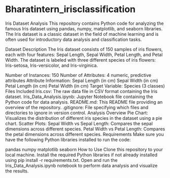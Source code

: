 # Bharatintern_irisclassification
Iris Dataset Analysis
This repository contains Python code for analyzing the famous Iris dataset using pandas, numpy, matplotlib, and seaborn libraries. The Iris dataset is a classic dataset in the field of machine learning and is often used for introductory data analysis and classification tasks.

Dataset Description
The Iris dataset consists of 150 samples of iris flowers, each with four features: Sepal Length, Sepal Width, Petal Length, and Petal Width. The dataset is labeled with three different species of iris flowers: Iris-setosa, Iris-versicolor, and Iris-virginica.

Number of Instances: 150
Number of Attributes: 4 numeric, predictive attributes
Attribute Information:
Sepal Length (in cm)
Sepal Width (in cm)
Petal Length (in cm)
Petal Width (in cm)
Target Variable: Species (3 classes)
Files Included
Iris.csv: The raw data file in CSV format containing the Iris dataset.
Iris_Data_Analysis.ipynb: Jupyter Notebook file containing the Python code for data analysis.
README.md: This README file providing an overview of the repository.
.gitignore: File specifying which files and directories to ignore in version control.
Analysis Overview
Pie Chart: Visualizes the distribution of different iris species in the dataset using a pie chart.
Scatter Plots:
Sepal Width vs Sepal Length: Compares the sepal dimensions across different species.
Petal Width vs Petal Length: Compares the petal dimensions across different species.
Requirements
Make sure you have the following Python libraries installed to run the code:

pandas
numpy
matplotlib
seaborn
How to Use
Clone this repository to your local machine.
Install the required Python libraries if not already installed using pip install -r requirements.txt.
Open and run the Iris_Data_Analysis.ipynb notebook to perform data analysis and visualize the results.

